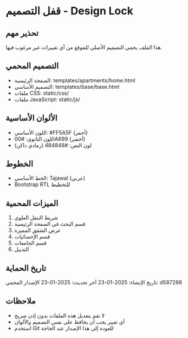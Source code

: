 # قفل التصميم - Design Lock

## تحذير مهم
هذا الملف يحمي التصميم الأصلي للموقع من أي تغييرات غير مرغوب فيها.

## التصميم المحمي
- الصفحة الرئيسية: templates/apartments/home.html
- التصميم الأساسي: templates/base/base.html  
- ملفات CSS: static/css/
- ملفات JavaScript: static/js/

## الألوان الأساسية
- اللون الأساسي: #FF5A5F (أحمر)
- اللون الثانوي: #00A699 (أخضر)
- لون النص: #484848 (رمادي داكن)

## الخطوط
- الخط الأساسي: Tajawal (عربي)
- Bootstrap RTL للتخطيط

## الميزات المحمية
1. شريط التنقل العلوي
2. قسم البحث في الصفحة الرئيسية
3. عرض الشقق المميزة
4. قسم الإحصائيات
5. قسم الجامعات
6. التذييل

## تاريخ الحماية
تاريخ الإنشاء: 2025-01-23
آخر تحديث: 2025-01-23
الإصدار المحمي: d587288

## ملاحظات
- لا تقم بتعديل هذه الملفات بدون إذن صريح
- أي تغيير يجب أن يحافظ على نفس التصميم والألوان
- استخدم Git للعودة إلى هذا الإصدار عند الحاجة